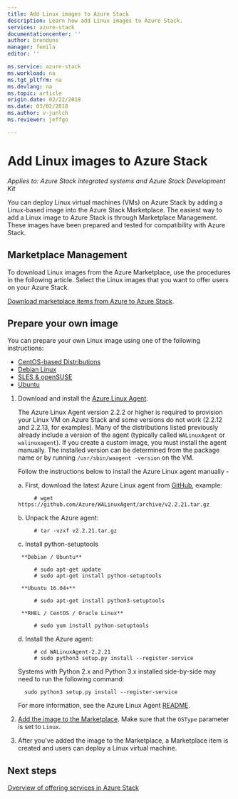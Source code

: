 ```yaml
---
title: Add Linux images to Azure Stack
description: Learn how add Linux images to Azure Stack.
services: azure-stack
documentationcenter: ''
author: brenduns
manager: femila
editor: ''

ms.service: azure-stack
ms.workload: na
ms.tgt_pltfrm: na
ms.devlang: na
ms.topic: article
origin.date: 02/22/2018
ms.date: 03/02/2018
ms.author: v-junlch
ms.reviewer: jeffgo

---
```

# Add Linux images to Azure Stack

*Applies to: Azure Stack integrated systems and Azure Stack Development Kit*

You can deploy Linux virtual machines (VMs) on Azure Stack by adding a Linux-based image into the Azure Stack Marketplace. The easiest way to add a Linux image to Azure Stack is through Marketplace Management. These images have been prepared and tested for compatibility with Azure Stack.

## Marketplace Management

To download Linux images from the Azure Marketplace, use the procedures in the following article. Select the Linux images that you want to offer users on your Azure Stack.

[Download marketplace items from Azure to Azure Stack](azure-stack-download-azure-marketplace-item.md).

## Prepare your own image

You can prepare your own Linux image using one of the following instructions:

   - [CentOS-based Distributions](../virtual-machines/linux/create-upload-centos.md?toc=%2fazure%2fvirtual-machines%2flinux%2ftoc.json)
   - [Debian Linux](../virtual-machines/linux/debian-create-upload-vhd.md?toc=%2fazure%2fvirtual-machines%2flinux%2ftoc.json)
   - [SLES & openSUSE](../virtual-machines/linux/suse-create-upload-vhd.md?toc=%2fazure%2fvirtual-machines%2flinux%2ftoc.json)
   - [Ubuntu](../virtual-machines/linux/create-upload-ubuntu.md?toc=%2fazure%2fvirtual-machines%2flinux%2ftoc.json)

1. Download and install the [Azure Linux Agent](https://github.com/Azure/WALinuxAgent/).

    The Azure Linux Agent version 2.2.2 or higher is required to provision your Linux VM on Azure Stack and some versions do not work (2.2.12 and 2.2.13, for examples). Many of the distributions listed previously already include a version of the agent (typically called `WALinuxAgent` or `walinuxagent`). If you create a custom image, you must install the agent manually. The installed version can be determined from the package name or by running `/usr/sbin/waagent -version` on the VM.

    Follow the instructions below to install the Azure Linux agent manually -

   a. First, download the latest Azure Linux agent from [GitHub](https://github.com/Azure/WALinuxAgent/releases), example:

            # wget https://github.com/Azure/WALinuxAgent/archive/v2.2.21.tar.gz
   b. Unpack the Azure agent:

            # tar -vzxf v2.2.21.tar.gz
   c. Install python-setuptools

        **Debian / Ubuntu**

            # sudo apt-get update
            # sudo apt-get install python-setuptools

        **Ubuntu 16.04+**

            # sudo apt-get install python3-setuptools

        **RHEL / CentOS / Oracle Linux**

            # sudo yum install python-setuptools
   d. Install the Azure agent:

            # cd WALinuxAgent-2.2.21
            # sudo python3 setup.py install --register-service

     Systems with Python 2.x and Python 3.x installed side-by-side may need to run the following command:

         sudo python3 setup.py install --register-service
     For more information, see the Azure Linux Agent [README](https://github.com/Azure/WALinuxAgent/blob/master/README.md).
2. [Add the image to the Marketplace](azure-stack-add-vm-image.md). Make sure that the `OSType` parameter is set to `Linux`.
3. After you've added the image to the Marketplace, a Marketplace item is created and users can deploy a Linux virtual machine.

## Next steps
[Overview of offering services in Azure Stack](azure-stack-offer-services-overview.md)

